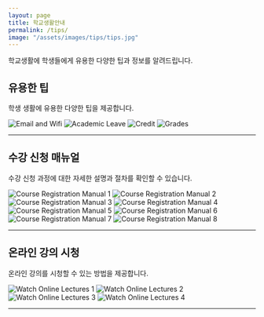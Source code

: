 ```yaml
---
layout: page
title: 학교생활안내
permalink: /tips/
image: "/assets/images/tips/tips.jpg"
---
```


학교생활에 학생들에게 유용한 다양한 팁과 정보를 알려드립니다.

## 유용한 팁

학생 생활에 유용한 다양한 팁을 제공합니다.

<div class="gallery-box">
  <div class="gallery">
    <img src="/assets/images/tips/Tips/1.email_wifi.jpeg" loading="lazy" alt="Email and Wifi">
    <img src="/assets/images/tips/Tips/2.academic_leave.jpeg" loading="lazy" alt="Academic Leave">
    <img src="/assets/images/tips/Tips/3.credit.jpeg" loading="lazy" alt="Credit">
    <img src="/assets/images/tips/Tips/4.grades.jpeg" loading="lazy" alt="Grades">
  </div>
</div>

---

## 수강 신청 매뉴얼

수강 신청 과정에 대한 자세한 설명과 절차를 확인할 수 있습니다.

<div class="gallery-box">
  <div class="gallery">
    <img src="/assets/images/tips/Course_Registration_Manual/1.Course_Registration_Manual.jpg" loading="lazy" alt="Course Registration Manual 1">
    <img src="/assets/images/tips/Course_Registration_Manual/2.Course_Registration_Manual.jpg" loading="lazy" alt="Course Registration Manual 2">
    <img src="/assets/images/tips/Course_Registration_Manual/3.Course_Registration_Manual.jpg" loading="lazy" alt="Course Registration Manual 3">
    <img src="/assets/images/tips/Course_Registration_Manual/4.Course_Registration_Manual.jpg" loading="lazy" alt="Course Registration Manual 4">
    <img src="/assets/images/tips/Course_Registration_Manual/5.Course_Registration_Manual.jpg" loading="lazy" alt="Course Registration Manual 5">
    <img src="/assets/images/tips/Course_Registration_Manual/6.Course_Registration_Manual.jpg" loading="lazy" alt="Course Registration Manual 6">
    <img src="/assets/images/tips/Course_Registration_Manual/7.Course_Registration_Manual.jpg" loading="lazy" alt="Course Registration Manual 7">
    <img src="/assets/images/tips/Course_Registration_Manual/8.Course_Registration_Manual.jpg" loading="lazy" alt="Course Registration Manual 8">
  </div>
</div>

---

## 온라인 강의 시청

온라인 강의를 시청할 수 있는 방법을 제공합니다.

<div class="gallery-box">
  <div class="gallery">
    <img src="/assets/images/tips/Watch_Online_Lectures/1.Watch_Online_Lectures.jpeg" loading="lazy" alt="Watch Online Lectures 1">
    <img src="/assets/images/tips/Watch_Online_Lectures/2.Watch_Online_Lectures.jpeg" loading="lazy" alt="Watch Online Lectures 2">
    <img src="/assets/images/tips/Watch_Online_Lectures/3.Watch_Online_Lectures.jpeg" loading="lazy" alt="Watch Online Lectures 3">
    <img src="/assets/images/tips/Watch_Online_Lectures/4.Watch_Online_Lectures.jpeg" loading="lazy" alt="Watch Online Lectures 4">
  </div>
</div>

---
